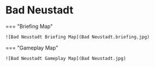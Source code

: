 # Bad Neustadt

=== "Briefing Map"

    ![Bad Neustadt Briefing Map](Bad Neustadt.briefing.jpg)

=== "Gameplay Map"

    ![Bad Neustadt Gameplay Map](Bad Neustadt.jpg)

